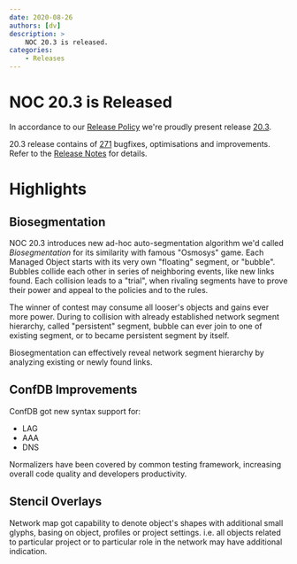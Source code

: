 ```yaml
---
date: 2020-08-26
authors: [dv]
description: >
    NOC 20.3 is released.
categories:
    - Releases
---
```

# NOC 20.3 is Released

In accordance to our [Release Policy](../../release-policy/index.md)
we're proudly present release [20.3](https://code.getnoc.com/noc/noc/tags/20.3).

20.3 release contains of [271](https://code.getnoc.com/noc/noc/merge_requests?scope=all&state=merged&milestone_title=20.3) bugfixes, optimisations and improvements.
Refer to the [Release Notes](https://docs.getnoc.com/master/releases/20_3/)
for details.
<!-- more -->

# Highlights

## Biosegmentation

NOC 20.3 introduces new ad-hoc auto-segmentation algorithm
we'd called *Biosegmentation* for its similarity with famous
"Osmosys" game. Each Managed Object starts with its very own
"floating" segment, or "bubble". Bubbles collide each other
in series of neighboring events, like new links found.
Each collision leads to a "trial", when rivaling segments
have to prove their power and appeal to the policies and to the rules.

The winner of contest may consume all looser's objects and gains
ever more power. During to collision with already established
network segment hierarchy, called "persistent" segment, bubble
can ever join to one of existing segment, or to became persistent
segment by itself.

Biosegmentation can effectively reveal network segment hierarchy
by analyzing existing or newly found links.


## ConfDB Improvements

ConfDB got new syntax support for:

* LAG
* AAA
* DNS

Normalizers have been covered by common testing framework, increasing
overall code quality and developers productivity.


## Stencil Overlays


Network map got capability to denote object's shapes with
additional small glyphs, basing on object, profiles or project settings.
i.e. all objects related to particular project or to particular role
in the network may have additional indication.

